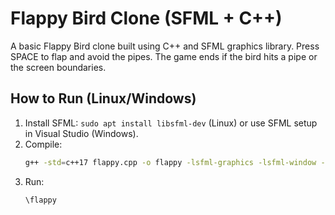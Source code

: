 # Flappy Bird Clone (SFML + C++)

A basic Flappy Bird clone built using C++ and SFML graphics library. Press SPACE to flap and avoid the pipes. The game ends if the bird hits a pipe or the screen boundaries.

## How to Run (Linux/Windows)
1. Install SFML: `sudo apt install libsfml-dev` (Linux) or use SFML setup in Visual Studio (Windows).
2. Compile:
   ```bash
   g++ -std=c++17 flappy.cpp -o flappy -lsfml-graphics -lsfml-window -lsfml-system
3. Run:
   ```bash
   \flappy

